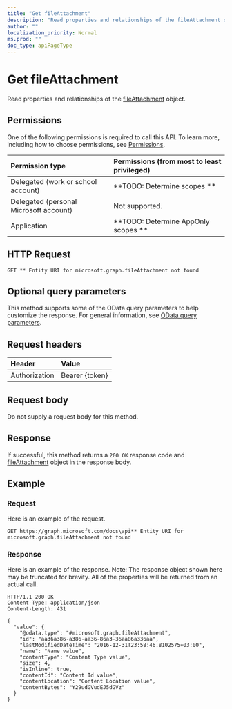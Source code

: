 ```yaml
---
title: "Get fileAttachment"
description: "Read properties and relationships of the fileAttachment object."
author: ""
localization_priority: Normal
ms.prod: ""
doc_type: apiPageType
---
```


# Get fileAttachment

Read properties and relationships of the [fileAttachment](../resources/fileattachment.md) object.

## Permissions
One of the following permissions is required to call this API. To learn more, including how to choose permissions, see [Permissions](/concepts/permissions-reference.md).

|Permission type|Permissions (from most to least privileged)|
|:---|:---|
|Delegated (work or school account)|**TODO: Determine scopes **|
|Delegated (personal Microsoft account)|Not supported.|
|Application|**TODO: Determine AppOnly scopes **|

## HTTP Request
<!-- {
  "blockType": "ignored"
}
-->
``` http
GET ** Entity URI for microsoft.graph.fileAttachment not found
```

## Optional query parameters
This method supports some of the OData query parameters to help customize the response. For general information, see [OData query parameters](/graph/query-parameters).

## Request headers
|Header|Value|
|:---|:---|
|Authorization|Bearer {token}|

## Request body
Do not supply a request body for this method.

## Response
If successful, this method returns a `200 OK` response code and [fileAttachment](../resources/fileattachment.md) object in the response body.

## Example

### Request
Here is an example of the request.
<!-- {
  "blockType": "request",
  "name": "get_fileattachment"
}
-->
``` http
GET https://graph.microsoft.com/docs\api** Entity URI for microsoft.graph.fileAttachment not found
```

### Response
Here is an example of the response. Note: The response object shown here may be truncated for brevity. All of the properties will be returned from an actual call.
<!-- {
  "blockType": "response",
  "truncated": true,
  "@odata.type": "microsoft.graph.fileAttachment"
}
-->
``` http
HTTP/1.1 200 OK
Content-Type: application/json
Content-Length: 431

{
  "value": {
    "@odata.type": "#microsoft.graph.fileAttachment",
    "id": "aa36a386-a386-aa36-86a3-36aa86a336aa",
    "lastModifiedDateTime": "2016-12-31T23:58:46.8102575+03:00",
    "name": "Name value",
    "contentType": "Content Type value",
    "size": 4,
    "isInline": true,
    "contentId": "Content Id value",
    "contentLocation": "Content Location value",
    "contentBytes": "Y29udGVudEJ5dGVz"
  }
}
```

